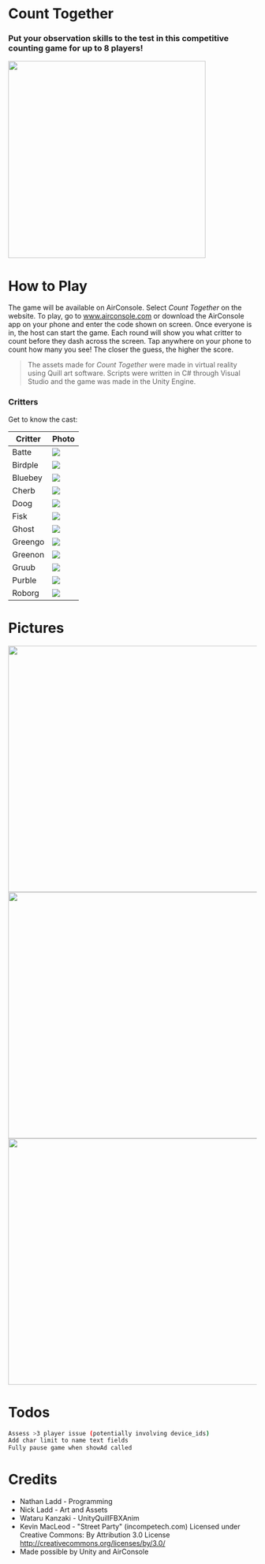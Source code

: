 # Count Together

### Put your observation skills to the test in this competitive counting game for up to 8 players!

<img src="Images/Cover.png" width="400px" height="400px">

# How to Play
The game will be available on AirConsole. Select *Count Together* on the website. To play, go to www.airconsole.com or download the AirConsole app on your phone and enter the code shown on screen. Once everyone is in, the host can start the game. Each round will show you what critter to count before they dash across the screen. Tap anywhere on your phone to count how many you see! The closer the guess, the higher the score.

> The assets made for *Count Together*
> were made in virtual reality using Quill
> art software. Scripts were written in
> C# through Visual Studio and the game
> was made in the Unity Engine.

### Critters

Get to know the cast:

| Critter | Photo |
| ------ | ------ |
| Batte | <img src="Images/batte.PNG"> |
| Birdple | <img src="Images/birdple.PNG"> | 
| Bluebey | <img src="Images/bluebey.PNG"> |
| Cherb | <img src="Images/cherb.PNG"> |
| Doog | <img src="Images/doog.PNG"> |
| Fisk | <img src="Images/fisk.PNG"> |
| Ghost | <img src="Images/ghost.PNG"> |
| Greengo | <img src="Images/greengo.PNG"> |
| Greenon | <img src="Images/greenon.PNG"> |
| Gruub | <img src="Images/gruub.PNG"> |
| Purble | <img src="Images/purble.PNG"> |
| Roborg | <img src="Images/roborg.PNG"> | 

# Pictures
<img src="Images/Gameplay1.PNG" width="900px" height="500px">
<img src="Images/Gameplay2.PNG" width="900px" height="500px">
<img src="Images/Gameplay3.PNG" width="900px" height="500px">

# Todos
```sh
Assess >3 player issue (potentially involving device_ids)
Add char limit to name text fields
Fully pause game when showAd called
```

# Credits
- Nathan Ladd - Programming
- Nick Ladd - Art and Assets
- Wataru Kanzaki - UnityQuillFBXAnim
- Kevin MacLeod - "Street Party" (incompetech.com)
Licensed under Creative Commons: By Attribution 3.0 License
http://creativecommons.org/licenses/by/3.0/
- Made possible by Unity and AirConsole
